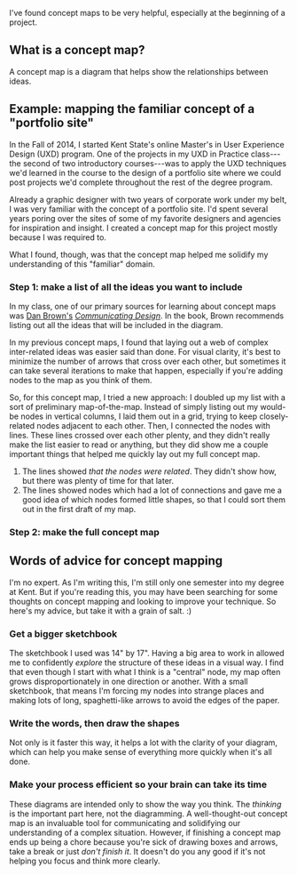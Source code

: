 I've found concept maps to be very helpful, especially at the beginning of a project.

## What is a concept map?

A concept map is a diagram that helps show the relationships between ideas.

## Example: mapping the familiar concept of a "portfolio site"

In the Fall of 2014, I started Kent State's online Master's in User Experience Design (UXD) program. One of the projects in my UXD in Practice class---the second of two introductory courses---was to apply the UXD techniques we'd learned in the course to the design of a portfolio site where we could post projects we'd complete throughout the rest of the degree program.

Already a graphic designer with two years of corporate work under my belt, I was very familiar with the concept of a portfolio site. I'd spent several years poring over the sites of some of my favorite designers and agencies for inspiration and insight. I created a concept map for this project mostly because I was required to.

What I found, though, was that the concept map helped me solidify my understanding of this "familiar" domain.

### Step 1: make a list of all the ideas you want to include

In my class, one of our primary sources for learning about concept maps was [Dan Brown's](dan-brown) *[Communicating Design](communicating-design)*. In the book, Brown recommends listing out all the ideas that will be included in the diagram.

In my previous concept maps, I found that laying out a web of complex inter-related ideas was easier said than done. For visual clarity, it's best to minimize the number of arrows that cross over each other, but sometimes it can take several iterations to make that happen, especially if you're adding nodes to the map as you think of them.

So, for this concept map, I tried a new approach: I doubled up my list with a sort of preliminary map-of-the-map. Instead of simply listing out my would-be nodes in vertical columns, I laid them out in a grid, trying to keep closely-related nodes adjacent to each other. Then, I connected the nodes with lines. These lines crossed over each other plenty, and they didn't really make the list easier to read or anything, but they did show me a couple important things that helped me quickly lay out my full concept map.

1. The lines showed *that the nodes were related*. They didn't show how, but there was plenty of time for that later.
2. The lines showed nodes which had a lot of connections and gave me a good idea of which nodes formed little shapes, so that I could sort them out in the first draft of my map.

### Step 2: make the full concept map

## Words of advice for concept mapping

I'm no expert. As I'm writing this, I'm still only one semester into my degree at Kent. But if you're reading this, you may have been searching for some thoughts on concept mapping and looking to improve your technique. So here's my advice, but take it with a grain of salt. :)

### Get a bigger sketchbook

The sketchbook I used was 14" by 17". Having a big area to work in allowed me to confidently *explore* the structure of these ideas in a visual way. I find that even though I start with what I think is a "central" node, my map often grows disproportionately in one direction or another. With a small sketchbook, that means I'm forcing my nodes into strange places and making lots of long, spaghetti-like arrows to avoid the edges of the paper.

### Write the words, then draw the shapes

Not only is it faster this way, it helps a lot with the clarity of your diagram, which can help you make sense of everything more quickly when it's all done.

### Make your process efficient so your brain can take its time

These diagrams are intended only to show the way you think. The *thinking* is the important part here, not the diagramming. A well-thought-out concept map is an invaluable tool for communicating and solidifying our understanding of a complex situation. However, if finishing a concept map ends up being a chore because you're sick of drawing boxes and arrows, take a break or just *don't finish it*. It doesn't do you any good if it's not helping you focus and think more clearly.


[dan-brown]: https://twitter.com/brownorama "Dan Brown on Twitter"
[communicating-design]: http://www.amazon.com/Communicating-Design-Developing-Documentation-Planning/dp/0321712463 "Communicating Design on Amazon"